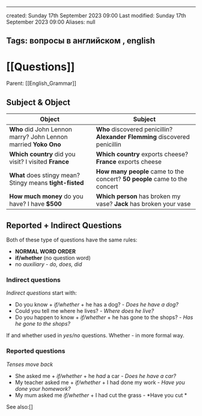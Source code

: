 

---
created: Sunday 17th September 2023 09:00
Last modified: Sunday 17th September 2023 09:00
Aliases: null

Tags: вопросы в английском ,  english
---

# [[Questions]]

Parent: [[English_Grammar]]

## Subject & Object

 | Object                                                          | Subject                                                                     |
 | --------------------------------------------------------------- | --------------------------------------------------------------------------- |
 | **Who** did John Lennon marry? John Lennon married **Yoko Ono** | **Who** discovered penicillin? **Alexander Flemming** discovered penicillin |
 | **Which country** did you visit?  I visited **France**          | **Which country** exports cheese? **France** exports cheese                 |
 | **What** does stingy mean? Stingy means **tight-fisted**            | **How many people** came to the concert? **50 people** came to the concert  |
 | **How much money** do you have? I have **$500**                     | **Which person** has broken my vase? **Jack** has broken your vase                                                                            |


## Reported + Indirect Questions 

Both of these type of questions have the same rules:
- **NORMAL WORD ORDER**
- **if/whether** (no question word)
- no *auxiliary* - *do, does, did*
### Indirect questions

*Indirect questions* start with:
- Do you know + *if/whether* + he has a dog? - *Does he have a dog?*
- Could you tell me  where he lives? - *Where does he live?*
- Do you happen to know + *if/whether* + he has gone to the shops? - *Has he gone to the shops?*

If and whether used in *yes/no* questions. Whether - in more formal way.

### Reported questions
*Tenses move back*

- She asked me + *if/whether* + he *had* a car - *Does he have a car?*
- My teacher asked me + *if/whether* + I had done my work  - *Have you done your homework?*
- My mum asked  me *if/whether* + I had cut the grass - *Have you cut *



See also:[]